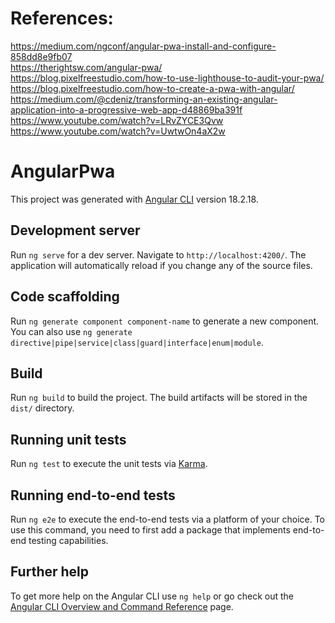 # References:

https://medium.com/ngconf/angular-pwa-install-and-configure-858dd8e9fb07  
https://therightsw.com/angular-pwa/  
https://blog.pixelfreestudio.com/how-to-use-lighthouse-to-audit-your-pwa/  
https://blog.pixelfreestudio.com/how-to-create-a-pwa-with-angular/  
https://medium.com/@cdeniz/transforming-an-existing-angular-application-into-a-progressive-web-app-d48869ba391f  
https://www.youtube.com/watch?v=LRvZYCE3Qvw  
https://www.youtube.com/watch?v=UwtwOn4aX2w  

# AngularPwa

This project was generated with [Angular CLI](https://github.com/angular/angular-cli) version 18.2.18.

## Development server

Run `ng serve` for a dev server. Navigate to `http://localhost:4200/`. The application will automatically reload if you change any of the source files.

## Code scaffolding

Run `ng generate component component-name` to generate a new component. You can also use `ng generate directive|pipe|service|class|guard|interface|enum|module`.

## Build

Run `ng build` to build the project. The build artifacts will be stored in the `dist/` directory.

## Running unit tests

Run `ng test` to execute the unit tests via [Karma](https://karma-runner.github.io).

## Running end-to-end tests

Run `ng e2e` to execute the end-to-end tests via a platform of your choice. To use this command, you need to first add a package that implements end-to-end testing capabilities.

## Further help

To get more help on the Angular CLI use `ng help` or go check out the [Angular CLI Overview and Command Reference](https://angular.dev/tools/cli) page.
